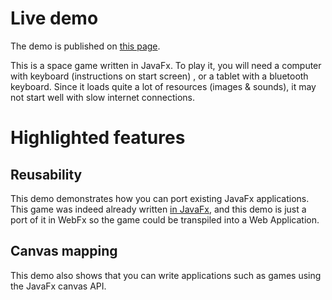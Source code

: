 # Live demo

The demo is published on [this page][demo-live-link].

This is a space game written in JavaFx.
To play it, you will need a computer with keyboard (instructions on start screen) , or a tablet with a bluetooth keyboard.
Since it loads quite a lot of resources (images & sounds), it may not start well with slow internet connections.

# Highlighted features

## Reusability

This demo demonstrates how you can port existing JavaFx applications.
This game was indeed already written [in JavaFx][hansolo-spacefx-link], and this demo is just a port of it in WebFx so the game could be transpiled into a Web Application.

## Canvas mapping

This demo also shows that you can write applications such as games using the JavaFx canvas API.

[demo-live-link]: https://spacefx.webfx.dev
[hansolo-spacefx-link]: https://github.com/HanSolo/SpaceFX
